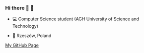 ### Hi there 👋 👀 

<!-- - 💾 Currently working on [Meshi project](https://github.com/AGH-Narzedzia-Informatyczne/meshi) -->

- 💻 Computer Science student (AGH University of Science and Technology)

- 📌 Rzeszów, Poland

<!-- - 💬 Feel free to ask me about anything! -->

[My GitHub Page](https://yglk.github.io/)

<!--
**YgLK/YgLK** is a ✨ _special_ ✨ repository because its `README.md` (this file) appears on your GitHub profile.

Here are some ideas to get you started:

- 🔭 I’m currently working on ...
- 🌱 I’m currently learning Math
- 👯 I’m looking to collaborate on ...
- 🤔 I’m looking for help with ...
- 💬 Ask me about ...
- 📫 How to reach me: ...
- 😄 Pronouns: ...
- ⚡ Fun fact: ...
-->
<!-- [Fork SkyAR repository](https://github.com/YgLK/SkyAR) -->

